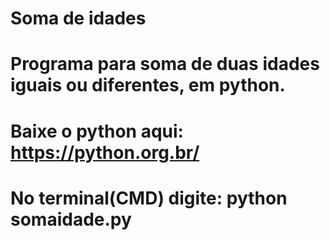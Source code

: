 # Soma de idades
# Programa para soma de duas idades iguais ou diferentes, em python.

# Baixe o python aqui: https://python.org.br/
# No terminal(CMD) digite: python somaidade.py

